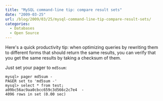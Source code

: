```yaml
---
title: "MySQL command-line tip: compare result sets"
date: "2009-03-25"
url: /blog/2009/03/25/mysql-command-line-tip-compare-result-sets/
categories:
  - Databases
  - Open Source
---
```

Here's a quick productivity tip: when optimizing queries by rewriting them to different forms that should return the same results, you can verify that you get the same results by taking a checksum of them.

Just set your pager to `md5sum`:

```
mysql> pager md5sum -
PAGER set to 'md5sum -'
mysql> select * from test;
a09bc56ac9aa0cbcc659c3d566c2c7e4  -
4096 rows in set (0.00 sec)
```


